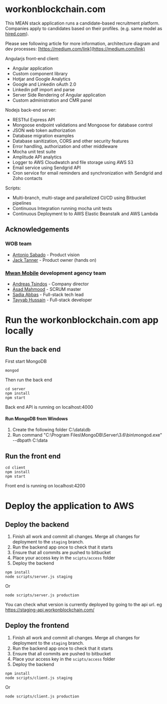 # workonblockchain.com

This MEAN stack application runs a candidate-based recruitment platform. Companies apply to candidates based on their profiles. (e.g. same model as [hired.com](https://hired.com)).

Please see following article for more information, architecture diagram and dev processes:
[https://medium.com/link](https://medium.com/link)

Angularjs front-end client:
- Angular application
- Custom component library
- Hotjar and Google Analytics
- Google and Linkedin oAuth 2.0
- Linkedin pdf import and parse
- Server Side Rendering of Angular application
- Custom administration and CMR panel

Nodejs back-end server:
- RESTful Express API
- Mongoose endpoint validations and Mongoose for database control
- JSON web token authorization
- Database migration examples
- Database sanitization, CORS and other security features
- Error handling, authorization and other middleware
- Mocha unit test suite
- Amplitude API analytics
- Logger to AWS Cloudwatch and file storage using AWS S3
- Email service using Sendgrid API
- Cron service for email reminders and synchronization with Sendgrid and Zoho contacts

Scripts:
- Multi-branch, multi-stage and parallelized CI/CD using Bitbucket pipelines
- Continuous Integration running mocha unit tests
- Continuous Deployment to to AWS Elastic Beanstalk and AWS Lambda

## Acknowledgements
### WOB team

- [Antonio Sabado](https://www.linkedin.com/in/antonio-sabado-97150511b) - Product vision
- [Jack Tanner](https://www.linkedin.com/in/jack-tanner) - Product owner (hands on)
### [Mwan Mobile](https://www.mwanmobile.com) development agency team

- [Andreas Tsindos](https://www.linkedin.com/in/andreas-tsindos-1174421) - Company director
- [Asad Mahmood](https://www.linkedin.com/in/asad117) - SCRUM master
- [Sadia Abbas](https://www.linkedin.com/in/sadia-abbas-437a20124) - Full-stack tech lead
- [Tayyab Hussain](https://www.linkedin.com/in/tayyab-hussain-6117bab6) - Full-stack developer

# Run the workonblockchain.com app locally
## Run the back end

First start MongoDB
```
mongod
```

Then run the back end
```
cd server
npm install
npm start
```

Back end API is running on localhost:4000

#### Run MongoDB from Windows
1. Create the following folder C:\data\db
2. Run command "C:\Program Files\MongoDB\Server\3.6\bin\mongod.exe" --dbpath C:\data

## Run the front end

```
cd client
npm install
npm start
```

Front end is running on localhost:4200

# Deploy the application to AWS
## Deploy the backend

1. Finish all work and commit all changes. Merge all changes for deployment to the `staging` branch.
2. Run the backend app once to check that it starts
3. Ensure that all commits are pushed to bitbucket
4. Place your access key in the `scipts/access` folder
5. Deploy the backend

```
npm install
node scripts/server.js staging
```

Or

```
node scripts/server.js production
```

You can check what version is currently deployed by going to the api url. eg
https://staging-api.workonblockchain.com/

## Deploy the frontend
1. Finish all work and commit all changes. Merge all changes for deployment to the `staging` branch.
2. Run the backend app once to check that it starts
3. Ensure that all commits are pushed to bitbucket
4. Place your access key in the `scipts/access` folder
5. Deploy the backend

```
npm install
node scripts/client.js staging
```

Or

```
node scripts/client.js production
```